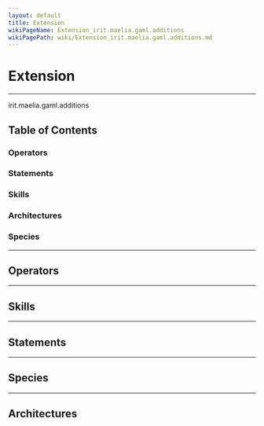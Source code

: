 ```yaml
---
layout: default
title: Extension
wikiPageName: Extension_irit.maelia.gaml.additions
wikiPagePath: wiki/Extension_irit.maelia.gaml.additions.md
---
```

# Extension

----

 irit.maelia.gaml.additions

## Table of Contents
### Operators


### Statements


### Skills


### Architectures



### Species



----

## Operators
	

----

## Skills
	

----

## Statements
		
	
----

## Species
	
	
----

## Architectures 
	
